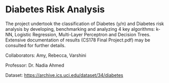 # Diabetes Risk Analysis 
The project undertook the classification of Diabetes (y/n) and Diabetes risk analysis by developing, benchmarking and analyzing 4 key algorithms: k-NN, Logistic Regression, Multi-Layer Perceptron and Decision Trees. Extensive documentation of results (CS178 Final Project.pdf) may be consulted for further details. 

Collaborators: Amy, Rebecca, Varshini

Professor: Dr. Nadia Ahmed 

Dataset: https://archive.ics.uci.edu/dataset/34/diabetes
